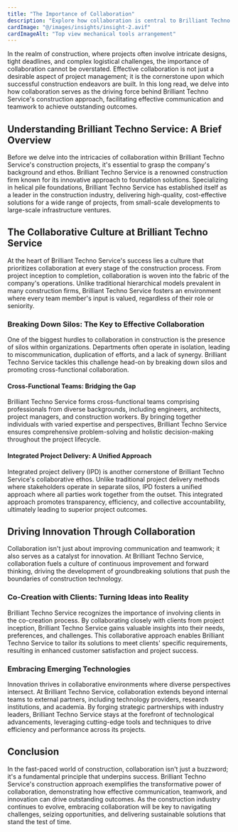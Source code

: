 ```yaml
---
title: "The Importance of Collaboration"
description: "Explore how collaboration is central to Brilliant Techno Service's construction approach, driving effective communication and teamwork to achieve outstanding outcomes."
cardImage: "@/images/insights/insight-2.avif"
cardImageAlt: "Top view mechanical tools arrangement"
---
```


In the realm of construction, where projects often involve intricate designs, tight deadlines, and complex logistical challenges, the importance of collaboration cannot be overstated. Effective collaboration is not just a desirable aspect of project management; it is the cornerstone upon which successful construction endeavors are built. In this long read, we delve into how collaboration serves as the driving force behind Brilliant Techno Service's construction approach, facilitating effective communication and teamwork to achieve outstanding outcomes.

## Understanding Brilliant Techno Service: A Brief Overview

Before we delve into the intricacies of collaboration within Brilliant Techno Service's construction projects, it's essential to grasp the company's background and ethos. Brilliant Techno Service is a renowned construction firm known for its innovative approach to foundation solutions. Specializing in helical pile foundations, Brilliant Techno Service has established itself as a leader in the construction industry, delivering high-quality, cost-effective solutions for a wide range of projects, from small-scale developments to large-scale infrastructure ventures.

## The Collaborative Culture at Brilliant Techno Service

At the heart of Brilliant Techno Service's success lies a culture that prioritizes collaboration at every stage of the construction process. From project inception to completion, collaboration is woven into the fabric of the company's operations. Unlike traditional hierarchical models prevalent in many construction firms, Brilliant Techno Service fosters an environment where every team member's input is valued, regardless of their role or seniority.

### Breaking Down Silos: The Key to Effective Collaboration

One of the biggest hurdles to collaboration in construction is the presence of silos within organizations. Departments often operate in isolation, leading to miscommunication, duplication of efforts, and a lack of synergy. Brilliant Techno Service tackles this challenge head-on by breaking down silos and promoting cross-functional collaboration.

#### Cross-Functional Teams: Bridging the Gap

Brilliant Techno Service forms cross-functional teams comprising professionals from diverse backgrounds, including engineers, architects, project managers, and construction workers. By bringing together individuals with varied expertise and perspectives, Brilliant Techno Service ensures comprehensive problem-solving and holistic decision-making throughout the project lifecycle.

#### Integrated Project Delivery: A Unified Approach

Integrated project delivery (IPD) is another cornerstone of Brilliant Techno Service's collaborative ethos. Unlike traditional project delivery methods where stakeholders operate in separate silos, IPD fosters a unified approach where all parties work together from the outset. This integrated approach promotes transparency, efficiency, and collective accountability, ultimately leading to superior project outcomes.

## Driving Innovation Through Collaboration

Collaboration isn't just about improving communication and teamwork; it also serves as a catalyst for innovation. At Brilliant Techno Service, collaboration fuels a culture of continuous improvement and forward thinking, driving the development of groundbreaking solutions that push the boundaries of construction technology.

### Co-Creation with Clients: Turning Ideas into Reality

Brilliant Techno Service recognizes the importance of involving clients in the co-creation process. By collaborating closely with clients from project inception, Brilliant Techno Service gains valuable insights into their needs, preferences, and challenges. This collaborative approach enables Brilliant Techno Service to tailor its solutions to meet clients' specific requirements, resulting in enhanced customer satisfaction and project success.

### Embracing Emerging Technologies

Innovation thrives in collaborative environments where diverse perspectives intersect. At Brilliant Techno Service, collaboration extends beyond internal teams to external partners, including technology providers, research institutions, and academia. By forging strategic partnerships with industry leaders, Brilliant Techno Service stays at the forefront of technological advancements, leveraging cutting-edge tools and techniques to drive efficiency and performance across its projects.

## Conclusion

In the fast-paced world of construction, collaboration isn't just a buzzword; it's a fundamental principle that underpins success. Brilliant Techno Service's construction approach exemplifies the transformative power of collaboration, demonstrating how effective communication, teamwork, and innovation can drive outstanding outcomes. As the construction industry continues to evolve, embracing collaboration will be key to navigating challenges, seizing opportunities, and delivering sustainable solutions that stand the test of time.